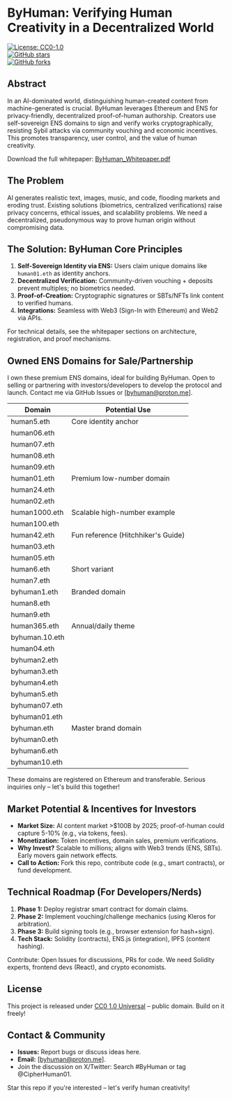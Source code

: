 # ByHuman: Verifying Human Creativity in a Decentralized World

[![License: CC0-1.0](https://img.shields.io/badge/License-CC0%201.0-lightgrey.svg)](http://creativecommons.org/publicdomain/zero/1.0/)  
[![GitHub stars](https://img.shields.io/github/stars/Byhuman01/ByHuman?style=social)](https://github.com/byhuman01/ByHuman/stargazers)  
[![GitHub forks](https://img.shields.io/github/forks/byhuman01/ByHuman?style=social)](https://github.com/byhuman01/ByHuman/network/members)

## Abstract
In an AI-dominated world, distinguishing human-created content from machine-generated is crucial. ByHuman leverages Ethereum and ENS for privacy-friendly, decentralized proof-of-human authorship. Creators use self-sovereign ENS domains to sign and verify works cryptographically, resisting Sybil attacks via community vouching and economic incentives. This promotes transparency, user control, and the value of human creativity.

Download the full whitepaper: [ByHuman_Whitepaper.pdf](./ByHuman_Whitepaper.pdf)

## The Problem
AI generates realistic text, images, music, and code, flooding markets and eroding trust. Existing solutions (biometrics, centralized verifications) raise privacy concerns, ethical issues, and scalability problems. We need a decentralized, pseudonymous way to prove human origin without compromising data.

## The Solution: ByHuman Core Principles
1. **Self-Sovereign Identity via ENS:** Users claim unique domains like `human01.eth` as identity anchors.
2. **Decentralized Verification:** Community-driven vouching + deposits prevent multiples; no biometrics needed.
3. **Proof-of-Creation:** Cryptographic signatures or SBTs/NFTs link content to verified humans.
4. **Integrations:** Seamless with Web3 (Sign-In with Ethereum) and Web2 via APIs.

For technical details, see the whitepaper sections on architecture, registration, and proof mechanisms.

## Owned ENS Domains for Sale/Partnership
I own these premium ENS domains, ideal for building ByHuman. Open to selling or partnering with investors/developers to develop the protocol and launch. Contact me via GitHub Issues or [byhuman@proton.me].

| Domain          | Potential Use                  |
|-----------------|--------------------------------|
| human5.eth     | Core identity anchor          |
| human06.eth    |                               |
| human07.eth    |                               |
| human08.eth    |                               |
| human09.eth    |                               |
| human01.eth    | Premium low-number domain     |
| human24.eth    |                               |
| human02.eth    |                               |
| human1000.eth  | Scalable high-number example  |
| human100.eth   |                               |
| human42.eth    | Fun reference (Hitchhiker's Guide) |
| human03.eth    |                               |
| human05.eth    |                               |
| human6.eth     | Short variant                 |
| human7.eth     |                               |
| byhuman1.eth   | Branded domain                |
| human8.eth     |                               |
| human9.eth     |                               |
| human365.eth   | Annual/daily theme            |
| byhuman.10.eth |                               |
| human04.eth    |                               |
| byhuman2.eth   |                               |
| byhuman3.eth   |                               |
| byhuman4.eth   |                               |
| byhuman5.eth   |                               |
| byhuman07.eth  |                               |
| byhuman01.eth  |                               |
| byhuman.eth    | Master brand domain           |
| byhuman0.eth   |                               |
| byhuman6.eth   |                               |
| byhuman10.eth  |                               |

These domains are registered on Ethereum and transferable. Serious inquiries only – let's build this together!

## Market Potential & Incentives for Investors
- **Market Size:** AI content market >$100B by 2025; proof-of-human could capture 5-10% (e.g., via tokens, fees).
- **Monetization:** Token incentives, domain sales, premium verifications.
- **Why Invest?** Scalable to millions; aligns with Web3 trends (ENS, SBTs). Early movers gain network effects.
- **Call to Action:** Fork this repo, contribute code (e.g., smart contracts), or fund development.

## Technical Roadmap (For Developers/Nerds)
1. **Phase 1:** Deploy registrar smart contract for domain claims.
2. **Phase 2:** Implement vouching/challenge mechanics (using Kleros for arbitration).
3. **Phase 3:** Build signing tools (e.g., browser extension for hash+sign).
4. **Tech Stack:** Solidity (contracts), ENS.js (integration), IPFS (content hashing).

Contribute: Open Issues for discussions, PRs for code. We need Solidity experts, frontend devs (React), and crypto economists.

## License
This project is released under [CC0 1.0 Universal](LICENSE) – public domain. Build on it freely!

## Contact & Community
- **Issues:** Report bugs or discuss ideas here.
- **Email:** [byhuman@proton.me].
- Join the discussion on X/Twitter: Search #ByHuman or tag @CipherHuman01.

Star this repo if you're interested – let's verify human creativity!
